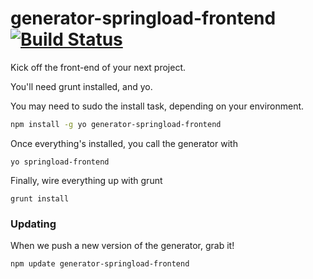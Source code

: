 # generator-springload-frontend [![Build Status](https://secure.travis-ci.org/springload/generator-springload-frontend.png?branch=master)](https://travis-ci.org/Springload/generator-springload-frontend)

Kick off the front-end of your next project.

You'll need grunt installed, and yo.

You may need to sudo the install task, depending on your environment.

```bash
npm install -g yo generator-springload-frontend
```

Once everything's installed, you call the generator with
```
yo springload-frontend
```

Finally, wire everything up with grunt
```
grunt install
```


### Updating 

When we push a new version of the generator, grab it!
```
npm update generator-springload-frontend
```
